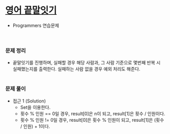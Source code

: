 # [영어 끝말잇기](https://programmers.co.kr/learn/courses/30/lessons/12981)
- Programmers 연습문제  
<br><br>

### 문제 정리
- 끝말잇기를 진행하며, 실패할 경우 해당 사람과, 그 사람 기준으로 몇번째 반복 시 실패했는지를 출력한다. 실패하는 사람 없을 경우 예외 처리도 해준다.
  <br><br>

### 문제 풀이
- 접근 1 (Solution)
   - Set을 이용한다. 
   - 횟수 % 인원 == 0일 경우, result[0]은 n이 되고, result[1]은 횟수 / 인원이다.
   - 횟수 % 인원 != 0일 경우, result[0]은 횟수 % 인원이 되고, result[1]은 (횟수 / 인원) + 1이다. 